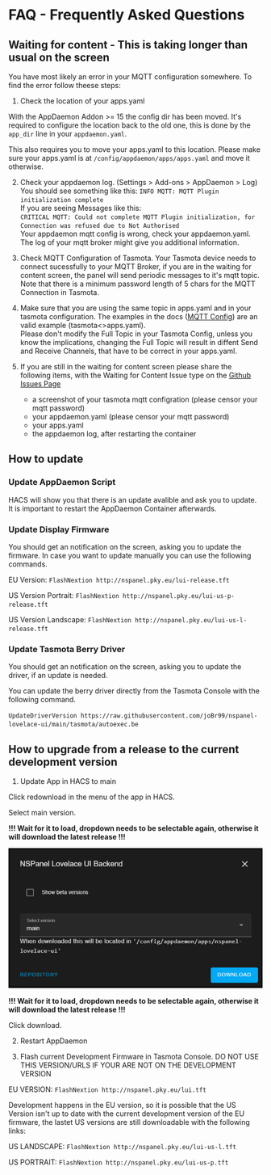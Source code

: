 # FAQ - Frequently Asked Questions

## Waiting for content - This is taking longer than usual on the screen

You have most likely an error in your MQTT configuration somewhere. To find the error follow theese steps:

1. Check the location of your apps.yaml

With the AppDaemon Addon >= 15 the config dir has been moved.
It's required to configure the location back to the old one, this is done by the `app_dir` line in your `appdaemon.yaml`.

This also requires you to move your apps.yaml to this location. Please make sure your apps.yaml is at `/config/appdaemon/apps/apps.yaml` and move it otherwise.

2. Check your appdaemon log. (Settings > Add-ons > AppDaemon > Log)
You should see something like this:
`INFO MQTT: MQTT Plugin initialization complete`  
If you are seeing Messages like this:  
`CRITICAL MQTT: Could not complete MQTT Plugin initialization, for Connection was refused due to Not Authorised`  
Your appdaemon mqtt config is wrong, check your appdaemon.yaml.  
The log of your mqtt broker might give you additional information.  

3. Check MQTT Configuration of Tasmota.
Your Tasmota device needs to connect sucessfully to your MQTT Broker, if you are in the waiting for content screen, the panel will send periodic messages to it's mqtt topic. Note that there is a minimum password length of 5 chars for the MQTT Connection in Tasmota.

4. Make sure that you are using the same topic in apps.yaml and in your tasmota configuration. 
The examples in the docs ([MQTT Config](https://docs.nspanel.pky.eu/configure_mqtt/)) are an valid example (tasmota<>apps.yaml).  
Please don't modify the Full Topic in your Tasmota Config, unless you know the implications, changing the Full Topic will result in diffent Send and Receive Channels, that have to be correct in your apps.yaml.

5. If you are still in the waiting for content screen please share the following items, with the Waiting for Content Issue type on the [Github Issues Page](https://github.com/joBr99/nspanel-lovelace-ui/issues/new/choose)

    - a screenshot of your tasmota mqtt configration (please censor your mqtt password)
    - your appdaemon.yaml (please censor your mqtt password)
    - your apps.yaml
    - the appdaemon log, after restarting the container
  

## How to update

### Update AppDaemon Script

HACS will show you that there is an update avalible and ask you to update. It is important to restart the AppDaemon Container afterwards.

### Update Display Firmware

You should get an notification on the screen, asking you to update the firmware. In case you want to update manually you can use the following commands.

EU Version: `FlashNextion http://nspanel.pky.eu/lui-release.tft`

US Version Portrait: `FlashNextion http://nspanel.pky.eu/lui-us-p-release.tft`

US Version Landscape: `FlashNextion http://nspanel.pky.eu/lui-us-l-release.tft`

### Update Tasmota Berry Driver

You should get an notification on the screen, asking you to update the driver, if an update is needed.

You can update the berry driver directly from the Tasmota Console with the following command.

`UpdateDriverVersion https://raw.githubusercontent.com/joBr99/nspanel-lovelace-ui/main/tasmota/autoexec.be`

## How to upgrade from a release to the current development version

1. Update App in HACS to main

Click redownload in the menu of the app in HACS.

Select main version.

**!!! Wait for it to load, dropdown needs to be selectable again, otherwise it will download the latest release !!!**

![hacs-main](img/hacs-main.png)

**!!! Wait for it to load, dropdown needs to be selectable again, otherwise it will download the latest release !!!**

Click download.

2. Restart AppDaemon

3. Flash current Development Firmware in Tasmota Console. DO NOT USE THIS VERSION/URLS IF YOUR ARE NOT ON THE DEVELOPMENT VERSION

EU VERSION: `FlashNextion http://nspanel.pky.eu/lui.tft`

Development happens in the EU version, so it is possible that the US Version isn't up to date with the current development version of the EU firmware, the lastet US versions are still downloadable with the following links:

US LANDSCAPE: `FlashNextion http://nspanel.pky.eu/lui-us-l.tft`

US PORTRAIT: `FlashNextion http://nspanel.pky.eu/lui-us-p.tft`
